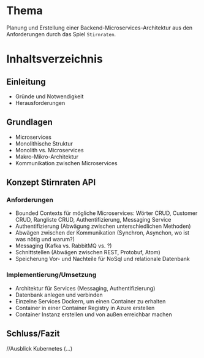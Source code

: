 
# Thema
Planung und Erstellung einer Backend-Microservices-Architektur aus den Anforderungen durch das Spiel  `Stirnraten`. 

# Inhaltsverzeichnis

## Einleitung
* Gründe und Notwendigkeit
* Herausforderungen

## Grundlagen
* Microservices
* Monolithische Struktur
* Monolith vs. Microservices 
* Makro-Mikro-Architektur 
* Kommunikation zwischen Microservices

## Konzept Stirnraten API 
### Anforderungen
* Bounded Contexts für mögliche Microservices: Wörter CRUD, Customer CRUD, Rangliste CRUD, Authentifizierung, Messaging Service 
* Authentifizierung (Abwägung zwischen unterschiedlichen Methoden)
* Abwägen zwischen der Kommunikation (Synchron, Asynchon, wo ist was nötig und warum?)
* Messaging (Kafka vs. RabbitMQ vs. ?)
* Schnittstellen (Abwägen zwischen REST, Protobuf, Atom)
* Speicherung Vor- und Nachteile für NoSql und relationale Datenbank

### Implementierung/Umsetzung
* Architektur für Services (Messaging, Authentifizierung)  
* Datenbank anlegen und verbinden 
* Einzelne Services Dockern, um einen Container zu erhalten
* Container in einer Container Registry in Azure erstellen 
* Container Instanz erstellen und von außen erreichbar machen 

## Schluss/Fazit 
//Ausblick Kubernetes (...) 
